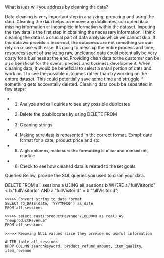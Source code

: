 What issues will you address by cleaning the data?

Data cleaning is very important step in analyzing, preparing and using the data. Cleaning the data helps to remove any dublicates, corrupted data, missing information or incomplete information within the dataset. Imputing the raw data is the first step in obtaining the necessary information. I think cleaning the data is a crucial part of data analysis which we cannot skip. 
If the data we provide is incorrect, the outcomes are not something we can rely on or use with ease. Its going to mess up the entire process and time, resources spent of analyzing raw, uncleaned data could potentially be very costy for a business at the end. Providing clean data to the customer can be also beneficial for the overall process and business development.
When cleaning data, it would be beneficial to select a small portion of data and work on it to see the possible outcomes rather than try working on the entore dataset. This could potentially save some time and struggle if something gets accdentally deleted.
Cleaning data coulb be separated in few steps:
 - 1. Analyze and call quiries to see any possible dublicates
 - 2. Delete the doubliocates by using DELETE FROM
 - 3. Cleaning strings
 - 4. Making sure data is repesented in the correct format. Exmpl: date format for a date; product price and etc
 - 5. Aligh columns, makesure the formatting is clear and consistent, readble 
 - 6. Check to see how cleaned data is related to the set goals

Queries:
Below, provide the SQL queries you used to clean your data.

DELETE FROM
    all_sessions a
        USING all_sessions b
WHERE
    a."fullVisitorId" < b."fullVisitorId"
    AND a."fullVisitorId" = b."fullVisitorId";

    >>>>> Convert string to date format
    SELECT TO_DATE(date, 'YYYYMMDD') as date
    FROM all_sessions

    >>>>> select cast("productRevenue"/1000000 as real) AS "newproductRevenue"
    FROM all_sessions

    >>>>> Removing NULL values since they provide no useful information

    ALTER table all_sessions
    DROP COLUMN searchkeyword, product_refund_amount, item_quality, item_revenue 